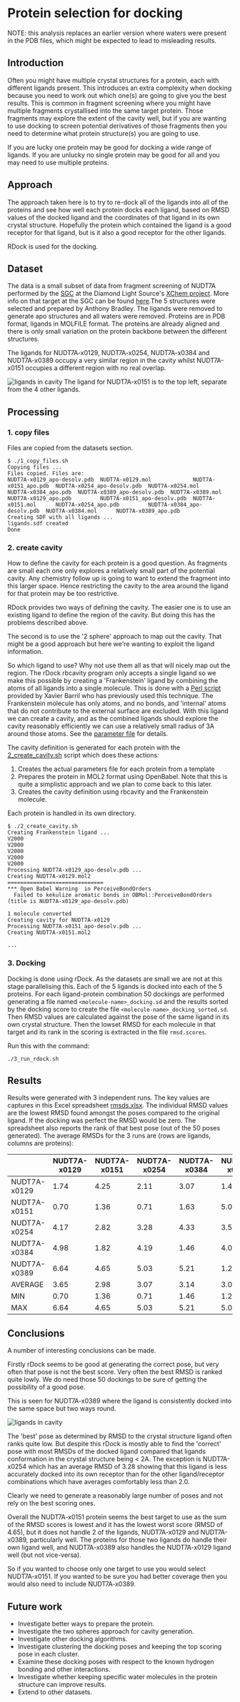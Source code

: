 # Protein selection for docking

NOTE: this analysis replaces an earlier version where waters were present in the PDB files, which might be 
expected to lead to misleading results.   

## Introduction

Often you might have multiple crystal structures for a protein, each with different ligands present.
This introduces an extra complexity when docking because you need to work out which one(s) are going
to give you the best results. This is common in fragment screening where you might have multiple fragments
crystallised into the same target protein. Those fragments may explore the extent of the cavity well, but
if you are wanting to use docking to screen potential derivatives of those fragments then you need to 
determine what protein structure(s) you are going to use.

If you are lucky one protein may be good for docking a wide range of ligands. If you are unlucky no single
protein may be good for all and you may need to use multiple proteins.

## Approach

The approach taken here is to try to re-dock all of the ligands into all of the proteins and see how well
each protein docks each ligand, based on RMSD values of the docked ligand and the coordinates of that
ligand in its own crystal structure. Hopefully the protein which contained the ligand is a good receptor
for that ligand, but is it also a good receptor for the other ligands.

RDock is used for the docking.

## Dataset

The data is a small subset of data from fragment screening of NUDT7A performed by the [SGC](https://www.thesgc.org/) at the Diamond Light
Source's [XChem project](https://www.diamond.ac.uk/Instruments/Mx/Fragment-Screening.html). More info on that target at the SGC can be found [here](https://www.thesgc.org/tep/nudt7).The 5 structures were selected and prepared by Anthony Bradley. The ligands were removed to generate apo structures and all waters were removed. Proteins are in PDB format, ligands in MOLFILE format. The proteins are already aligned and there is only small variation on the protein backbone between the different structures.

The ligands for NUDT7A-x0129, NUDT7A-x0254, NUDT7A-x0384 and NUDT7A-x0389 occupy a very similar region in the cavity whilst NUDT7A-x0151 occupies a different region with no real overlap.

![ligands in cavity](ligands.png)
The ligand for NUDT7A-x0151 is to the top left, separate from the 4 other ligands.

## Processing

### 1. copy files

Files are copied from the datasets section.

```
$ ./1_copy_files.sh 
Copying files ...
Files copied. Files are:
NUDT7A-x0129_apo-desolv.pdb  NUDT7A-x0129.mol             NUDT7A-x0151_apo.pdb  NUDT7A-x0254_apo-desolv.pdb  NUDT7A-x0254.mol             NUDT7A-x0384_apo.pdb  NUDT7A-x0389_apo-desolv.pdb  NUDT7A-x0389.mol
NUDT7A-x0129_apo.pdb         NUDT7A-x0151_apo-desolv.pdb  NUDT7A-x0151.mol      NUDT7A-x0254_apo.pdb         NUDT7A-x0384_apo-desolv.pdb  NUDT7A-x0384.mol      NUDT7A-x0389_apo.pdb
Creating SDF with all ligands ...
ligands.sdf created
Done
```

### 2. create cavity

How to define the cavity for each protein is a good question. As fragments are small each one only explores a relatively 
small part of the potential cavity. Any chemistry follow up is going to want to extend the fragment into this larger space.
Hence restricting the cavity to the area around the ligand for that protein may be too restrictive.

RDock provides two ways of defining the cavity. The easier one is to use an existing ligand to define the region of the cavity.
But doing this has the problems described above.

The second is to use the '2 sphere' approach to map out the cavity. That might be a good approach but here we're wanting to 
exploit the ligand information. 

So which ligand to use? Why not use them all as that will nicely map out the region.
The rDock rbcavity program only accepts a single ligand so we make this possible by creating a 'Frankenstein' ligand by
combining the atoms of all ligands into a single molecule. This is done with a [Perl script](select_points_SDF.pl) provided by
Xavier Barril who has previously used this technique. The Frankenstein molecule has only atoms, and no bonds, and 'internal'
atoms that do not contribute to the external surface are excluded. With this ligand we can create a cavity, and as the 
combined ligands should explore the cavity reasonably efficiently we can use a relatively small radius of 3A around those
atoms. See the [parameter file](template.prm) for details.

The cavity definition is generated for each protein with the [2_create_cavity.sh](2_create_cavity.sh) script which does these actions:

1. Creates the actual parameters file for each protein from a template
2. Prepares the protein in MOL2 format using OpenBabel. Note that this is quite a simplistic approach and we plan to come back to this later.
3. Creates the cavity definition using rbcavity and the Frankenstein molecule.

Each protein is handled in its own directory.


```
$ ./2_create_cavity.sh 
Creating Frankenstein ligand ...
V2000
V2000
V2000
V2000
V2000
Processing NUDT7A-x0129_apo-desolv.pdb ...
Creating NUDT7A-x0129.mol2
==============================
*** Open Babel Warning  in PerceiveBondOrders
  Failed to kekulize aromatic bonds in OBMol::PerceiveBondOrders (title is NUDT7A-x0129_apo-desolv.pdb)

1 molecule converted
Creating cavity for NUDT7A-x0129
Processing NUDT7A-x0151_apo-desolv.pdb ...
Creating NUDT7A-x0151.mol2

...

```

### 3. Docking

Docking is done using rDock. As the datasets are small we are not at this stage parallelising this.
Each of the 5 ligands is docked into each of the 5 proteins.
For each ligand-protein combination 50 dockings are performed generating a file named `<molecule-name>_docking.sd`
and the results sorted by the docking score to create the file `<molecule-name>_docking_sorted.sd`.
Then RMSD values are calculated against the pose of the same ligand in its own crystal structure.
Then the lowset RMSD for each molecule in that target and its rank in the scoring is extracted in the file `rmsd.scores`.

Run this with the command:

```
./3_run_rdock.sh
```


## Results

Results were generated with 3 independent runs. The key values are captures in this Excel spreadsheet [rmsds.xlsx](rmsds.xlsx).
The individual RMSD values are the lowest RMSD found amongst the poses compared to the original ligand. If the docking was
perfect the RMSD would be zero. The spreadsheet also reports the rank of that best pose (out of the 50 poses generated). 
The average RMSDs for the 3 runs are (rows are ligands, columns are proteins):

|              | NUDT7A-x0129 | NUDT7A-x0151 | NUDT7A-x0254 | NUDT7A-x0384 | NUDT7A-x0389
| ---          | ---          | ---          | ---          | ---          | ---          
| NUDT7A-x0129 | 1.74	      | 4.25	     | 2.11  	    | 3.07	       | 1.44
| NUDT7A-x0151 | 0.70	      | 1.36	     | 0.71	        | 1.63	       | 5.06
| NUDT7A-x0254 | 4.17	      | 2.82	     | 3.28	        | 4.33	       | 3.57
| NUDT7A-x0384 | 4.98	      | 1.82	     | 4.19	        | 1.46	       | 4.07
| NUDT7A-x0389 | 6.64         | 4.65	     | 5.03	        | 5.21	       | 1.24
| AVERAGE	   | 3.65	      | 2.98	     | 3.07         | 3.14	       | 3.08
| MIN	       | 0.70	      | 1.36	     | 0.71	        | 1.46	       | 1.24
| MAX	       | 6.64	      | 4.65	     | 5.03	        | 5.21	       | 5.06


## Conclusions

A number of interesting conclusions can be made.

Firstly rDock seems to be good at generating the correct pose, but very often that pose is not the best score.
Very often the best RMSD is ranked quite lowly. We do need those 50 dockings to be sure of getting the possibility 
of a good pose.
 
This is seen for NUDT7A-x0389 where the ligand is consistently docked into the same space but two ways round.

![ligands in cavity](alignment.png)

The 'best' pose as determined by RMSD to the crystal structure ligand often ranks quite low.
But despite this rDock is mostly able to find the 'correct' pose with most RMSDs of the docked ligand compared that ligands
conformation in the crystal structure being < 2A. The exception is NUDT7A-x0254 which has an average RMSD of 3.28 showing
that this ligand is less accurately docked into its own receptor than for the other ligand/receptor combinations which have 
averages comfortably less than 2.0.

Clearly we need to generate a reasonably large number of poses and not rely on the best scoring ones.

Overall the NUDT7A-x0151 protein seems the best target to use as the sum of the RMSD scores is lowest and it has the lowest
worst score (RMSD of 4.65), but it does not handle 2 of the ligands, NUDT7A-x0129 and NUDT7A-x0389, particularly well. 
The proteins for those two ligands do handle their own ligand well, and NUDT7A-x0389 also handles the NUDT7A-x0129 ligand 
well (but not vice-versa).

So if you wanted to choose only one target to use you would select NUDT7A-x0151. If you wanted to be sure you had better
coverage then you would also need to include NUDT7A-x0389.

## Future work

- Investigate better ways to prepare the protein.
- Investigate the two spheres approach for cavity generation.
- Investigate other docking algorithms.
- Investigate clustering the docking poses and keeping the top scoring pose in each cluster.
- Examine these docking poses with respect to the known hydrogen bonding and other interactions.
- Investigate whether keeping specific water molecules in the protein structure can improve results.
- Extend to other datasets.


